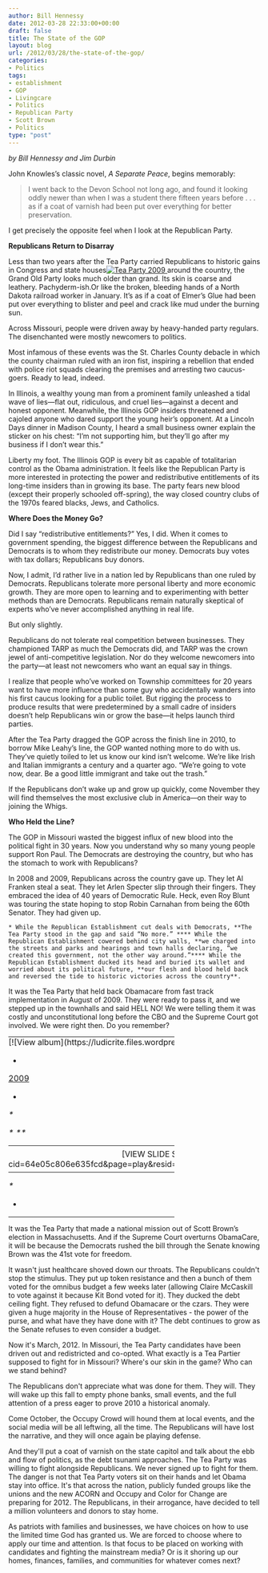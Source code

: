 ```yaml
---
author: Bill Hennessy
date: 2012-03-28 22:33:00+00:00
draft: false
title: The State of the GOP
layout: blog
url: /2012/03/28/the-state-of-the-gop/
categories:
- Politics
tags:
- establishment
- GOP
- Livingcare
- Politics
- Republican Party
- Scott Brown
- Politics
type: "post"
---
```


_by Bill Hennessy and Jim Durbin_

 

John Knowles’s classic novel, _A Separate Peace_, begins memorably:

 

>   
> 
> I went back to the Devon School not long ago, and found it looking oddly newer than when I was a student there fifteen years before . . . as if a coat of varnish had been put over everything for better preservation.
> 
> 

 

I get precisely the opposite feel when I look at the Republican Party.

 

**Republicans Return to Disarray**

 

Less than two years after the Tea Party carried Republicans to historic gains in Congress and state houses[![Tea Party 2009](https://ludicrite.files.wordpress.com/2012/04/teaparty2009_thumb.jpg)
](https://ludicrite.files.wordpress.com/2012/04/teaparty2009.jpg) around the country, the Grand Old Party looks much older than grand. Its skin is coarse and leathery. Pachyderm-ish.Or like the broken, bleeding hands of a North Dakota railroad worker in January. It’s as if a coat of Elmer’s Glue had been put over everything to blister and peel and crack like mud under the burning sun.

 

Across Missouri, people were driven away by heavy-handed party regulars. The disenchanted were mostly newcomers to politics.

 

Most infamous of these events was the St. Charles County debacle in which the county chairman ruled with an iron fist, inspiring a rebellion that ended with police riot squads clearing the premises and arresting two caucus-goers. Ready to lead, indeed.

 

In Illinois, a wealthy young man from a prominent family unleashed a tidal wave of lies—flat out, ridiculous, and cruel lies—against a decent and honest opponent. Meanwhile, the Illinois GOP insiders threatened and cajoled anyone who dared support the young heir’s opponent. At a Lincoln Days dinner in Madison County, I heard a small business owner explain the sticker on his chest: “I’m not supporting him, but they’ll go after my business if I don’t wear this.”

 

Liberty my foot. The Illinois GOP is every bit as capable of totalitarian control as the Obama administration. It feels like the Republican Party is more interested in protecting the power and redistributive entitlements of its long-time insiders than in growing its base. The party fears new blood (except their properly schooled off-spring), the way closed country clubs of the 1970s feared blacks, Jews, and Catholics.

 

**Where Does the Money Go?**

 

Did I say “redistributive entitlements?” Yes, I did. When it comes to government spending, the biggest difference between the Republicans and Democrats is to whom they redistribute our money. Democrats buy votes with tax dollars; Republicans buy donors.

 

Now, I admit, I’d rather live in a nation led by Republicans than one ruled by Democrats. Republicans tolerate more personal liberty and more economic growth. They are more open to learning and to experimenting with better methods than are Democrats. Republicans remain naturally skeptical of experts who’ve never accomplished anything in real life.

 

But only slightly.

 

Republicans do not tolerate real competition between businesses. They championed TARP as much the Democrats did, and TARP was the crown jewel of anti-competitive legislation. Nor do they welcome newcomers into the party—at least not newcomers who want an equal say in things.

 

I realize that people who’ve worked on Township committees for 20 years want to have more influence than some guy who accidentally wanders into his first caucus looking for a public toilet. But rigging the process to produce results that were predetermined by a small cadre of insiders doesn’t help Republicans win or grow the base—it helps launch third parties.

 

After the Tea Party dragged the GOP across the finish line in 2010, to borrow Mike Leahy’s line, the GOP wanted nothing more to do with us. They’ve quietly toiled to let us know our kind isn’t welcome. We’re like Irish and Italian immigrants a century and a quarter ago. “We’re going to vote now, dear. Be a good little immigrant and take out the trash.”

 

If the Republicans don’t wake up and grow up quickly, come November they will find themselves the most exclusive club in America—on their way to joining the Whigs.

 

**Who Held the Line?**

 

The GOP in Missouri wasted the biggest influx of new blood into the political fight in 30 years. Now you understand why so many young people support Ron Paul. The Democrats are destroying the country, but who has the stomach to work with Republicans?

 

In 2008 and 2009, Republicans across the country gave up. They let Al Franken steal a seat. They let Arlen Specter slip through their fingers. They embraced the idea of 40 years of Democratic Rule. Heck, even Roy Blunt was touring the state hoping to stop Robin Carnahan from being the 60th Senator. They had given up.

 

    * While the Republican Establishment cut deals with Democrats, **The Tea Party stood in the gap and said “No more.” **** While the Republican Establishment cowered behind city walls, **we charged into the streets and parks and hearings and town halls declaring, “we created this government, not the other way around.”**** While the Republican Establishment ducked its head and buried its wallet and worried about its political future, **our flesh and blood held back and reversed the tide to historic victories across the country**.   

It was the Tea Party that held back Obamacare from fast track implementation in August of 2009. They were ready to pass it, and we stepped up in the townhalls and said HELL NO! We were telling them it was costly and unconstitutional long before the CBO and the Supreme Court got involved. We were right then. Do you remember?

 

<table cellpadding="0" cellspacing="0" style="outline:none;border-style:none;margin:0;padding:0;width:332px;border-collapse:collapse;" border="0" ><tbody ><tr >
<td style="margin:0;padding:0;outline:none;border-style:none;width:auto;" >[![View album](https://ludicrite.files.wordpress.com/2012/04/2009.jpg)
](https://skydrive.live.com/redir.aspx?cid=64e05c806e635fcd&page=play&resid=64E05C806E635FCD!297&type=5&Bsrc=Photomail&Bpub=SDX.Photos)

*

[2009](https://skydrive.live.com/redir.aspx?cid=64e05c806e635fcd&page=browse&resid=64E05C806E635FCD!297&type=5&Bsrc=Photomail&Bpub=SDX.Photos)

*

*<table cellpadding="0" cellspacing="0" style="text-align:center;width:auto;margin-left:auto;margin-right:auto;padding:0;outline:none;border-style:none;border-collapse:collapse;" border="0" >*<tr >*
<td style="vertical-align:top;outline:none;border-style:none;margin:0;padding:6px 12px 6px 0;" >[VIEW SLIDE SHOW](https://skydrive.live.com/redir.aspx?cid=64e05c806e635fcd&page=play&resid=64E05C806E635FCD!297&type=5&Bsrc=Photomail&Bpub=SDX.Photos)
</td>*
<td style="vertical-align:top;outline:none;border-style:none;margin:0;padding:6px 0;" >[DOWNLOAD ALL](https://skydrive.live.com/redir.aspx?cid=64e05c806e635fcd&page=downloadphotos&resid=64E05C806E635FCD!297&type=5&Bsrc=Photomail&Bpub=SDX.Photos)
</td>*</tr>*</table>*

*

</td></tr></tbody></table>

 

It was the Tea Party that made a national mission out of Scott Brown’s election in Massachusetts. And if the Supreme Court overturns ObamaCare, it will be because the Democrats rushed the bill through the Senate knowing Brown was the 41st vote for freedom.

 

It wasn't just healthcare shoved down our throats. The Republicans couldn't stop the stimulus. They put up token resistance and then a bunch of them voted for the omnibus budget a few weeks later (allowing Claire McCaskill to vote against it because Kit Bond voted for it). They ducked the debt ceiling fight. They refused to defund Obamacare or the czars. They were given a huge majority in the House of Representatives - the power of the purse, and what have they have done with it? The debt continues to grow as the Senate refuses to even consider a budget.

 

Now it's March, 2012. In Missouri, the Tea Party candidates have been driven out and redistricted and co-opted. What exactly is a Tea Partier supposed to fight for in Missouri? Where's our skin in the game? Who can we stand behind?

 

The Republicans don't appreciate what was done for them. They will. They will wake up this fall to empty phone banks, small events, and the full attention of a press eager to prove 2010 a historical anomaly.

 

Come October, the Occupy Crowd will hound them at local events, and the social media will be all leftwing, all the time. The Republicans will have lost the narrative, and they will once again be playing defense.

 

And they'll put a coat of varnish on the state capitol and talk about the ebb and flow of politics, as the debt tsunami approaches. The Tea Party was willing to fight alongside Republicans. We never signed up to fight for them. The danger is not that Tea Party voters sit on their hands and let Obama stay into office. It's that across the nation, publicly funded groups like the unions and the new ACORN and Occupy and Color for Change are preparing for 2012. The Republicans, in their arrogance, have decided to tell a million volunteers and donors to stay home.

 

As patriots with families and businesses, we have choices on how to use the limited time God has granted us. We are forced to choose where to apply our time and attention. Is that focus to be placed on working with candidates and fighting the mainstream media? Or is it shoring up our homes, finances, families, and communities for whatever comes next?
